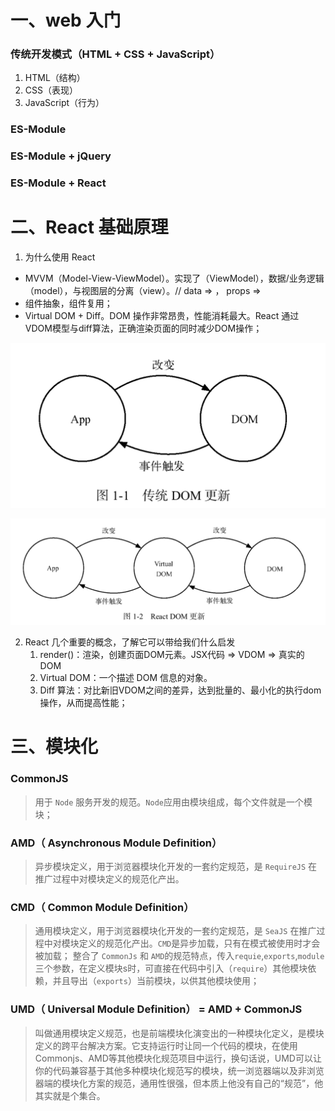 # 一、web 入门
### 传统开发模式（HTML + CSS + JavaScript）

1. HTML（结构）
2. CSS（表现）
3. JavaScript（行为）

### ES-Module
### ES-Module + jQuery
### ES-Module + React
  

# 二、React 基础原理
1. 为什么使用 React
 - MVVM（Model-View-ViewModel）。实现了（ViewModel），数据/业务逻辑（model），与视图层的分离（view）。// data => <Views />， props => <Component />
 - 组件抽象，组件复用；
 - Virtual DOM + Diff。DOM 操作非常昂贵，性能消耗最大。React 通过VDOM模型与diff算法，正确渲染页面的同时减少DOM操作；

![传统DOM更新](./00-images/传统DOM更新.jpg)

![React-DOM更新](./00-images/React-DOM更新.png)

2. React 几个重要的概念，了解它可以带给我们什么启发
    1. render()：渲染，创建页面DOM元素。JSX代码 => VDOM => 真实的DOM
    2. Virtual DOM：一个描述 DOM 信息的对象。
    3. Diff 算法：对比新旧VDOM之间的差异，达到批量的、最小化的执行dom操作，从而提高性能；

# 三、模块化

### CommonJS
> 用于 `Node` 服务开发的规范。`Node`应用由模块组成，每个文件就是一个模块；

### AMD（ Asynchronous Module Definition）
> 异步模块定义，用于浏览器模块化开发的一套约定规范，是 `RequireJS` 在推广过程中对模块定义的规范化产出。

### CMD（ Common Module Definition）
> 通用模块定义，用于浏览器模块化开发的一套约定规范，是 `SeaJS` 在推广过程中对模块定义的规范化产出。`CMD`是异步加载，只有在模式被使用时才会被加载； 整合了 `CommonJs` 和 `AMD`的规范特点，传入`requie`,`exports`,`module`三个参数，在定义模块s时，可直接在代码中引入（`require`）其他模块依赖，并且导出（`exports`）当前模块，以供其他模块使用；

### UMD（ Universal Module Definition） = AMD + CommonJS
> 叫做通用模块定义规范，也是前端模块化演变出的一种模块化定义，是模块定义的跨平台解决方案。它支持运行时让同一个代码的模块，在使用 Commonjs、AMD等其他模块化规范项目中运行，换句话说，UMD可以让你的代码兼容基于其他多种模块化规范写的模块，统一浏览器端以及非浏览器端的模块化方案的规范，通用性很强，但本质上他没有自己的“规范”，他其实就是个集合。


